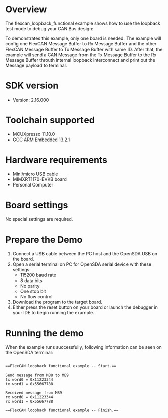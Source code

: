 Overview
========
The flexcan_loopback_functional example shows how to use the loopback test mode to debug your CAN Bus design:

To demonstrates this example, only one board is needed. The example will config one FlexCAN Message
Buffer to Rx Message Buffer and the other FlexCAN Message Buffer to Tx Message Buffer with same ID.
After that, the example will send a CAN Message from the Tx Message Buffer to the Rx Message Buffer
throuth internal loopback interconnect and print out the Message payload to terminal.

SDK version
===========
- Version: 2.16.000

Toolchain supported
===================
- MCUXpresso  11.10.0
- GCC ARM Embedded  13.2.1

Hardware requirements
=====================
- Mini/micro USB cable
- MIMXRT1170-EVKB board
- Personal Computer

Board settings
==============
No special settings are required.

Prepare the Demo
================
1. Connect a USB cable between the PC host and the OpenSDA USB on the board.
2. Open a serial terminal on PC for OpenSDA serial device with these settings:
   - 115200 baud rate
   - 8 data bits
   - No parity
   - One stop bit
   - No flow control
3. Download the program to the target board.
4. Either press the reset button on your board or launch the debugger in your IDE to begin running
   the example.

Running the demo
================
When the example runs successfully, following information can be seen on the OpenSDA terminal:

~~~~~~~~~~~~~~~~~~~~~~

==FlexCAN loopback functional example -- Start.==

Send message from MB8 to MB9
tx word0 = 0x11223344
tx word1 = 0x55667788

Received message from MB9
rx word0 = 0x11223344
rx word1 = 0x55667788

==FlexCAN loopback functional example -- Finish.==
~~~~~~~~~~~~~~~~~~~~~~
